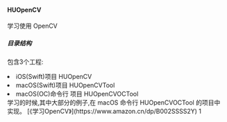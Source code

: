 #### HUOpenCV
学习使用 OpenCV

##### 目录结构
包含3个工程: 
<li>iOS(Swift)项目 HUOpenCV</li> 
<li>macOS(Swift)项目 HUOpenCVTool</li> 
<li>macOS(OC)命令行 项目 HUOpenCVOCTool</li>
学习的时候,其中大部分的例子,在 macOS 命令行 HUOpenCVOCTool 的项目中实现。
[《学习OpenCV》](https://www.amazon.cn/dp/B002SSSS2Y)
1
